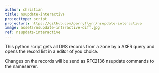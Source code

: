 ```yaml
---
author: christian
title: nsupdate-interactive
projecttype: script
projecturl: https://github.com/perryflynn/nsupdate-interactive
image: assets/nsupdate-interactive-diff.jpg
ref: nsupdate-interactive
---
```


This python script gets all DNS records from a zone by a AXFR query and
opens the record list in a editor of you choice. 

Changes on the records will be send as RFC2136 nsupdate commands 
to the nameserver.
